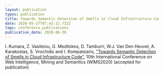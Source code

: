 ```yaml
---
layout: publication
types: publication
title: Towards Semantic Detection of Smells in Cloud Infrastructure Code
date: 2020-05-27T07:43:12.732Z
tags: conference_publications
publication_date: 2020-06-30
---
```

I. Kumara, Z. Vasileiou, G. Meditskos, D. Tamburri, W.J. Van Den Heuvel, A. Karakostas, S. Vrochidis and I. Kompatsiaris, ["Towards Semantic Detection of Smells in Cloud Infrastructure Code"](https://www.researchgate.net/publication/342733901_Towards_Semantic_Detection_of_Smells_in_Cloud_Infrastructure_Code), 10th International Conference on Web Intelligence, Mining and Semantics (WIMS2020) (accepted for publication)